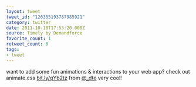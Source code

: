 ```yaml
---
layout: tweet
tweet_id: "126355193787985921"
category: twitter
date: 2011-10-18T17:53:20.000Z
source: Timely by Demandforce
favorite_count: 1
retweet_count: 0
tags:
- tweet
---
```


want to add some fun animations & interactions to your web app? check out animate.css [bit.ly/qYb2tz](http://bit.ly/qYb2tz) from [@_dte](https://twitter.com/@_dte) very cool!
